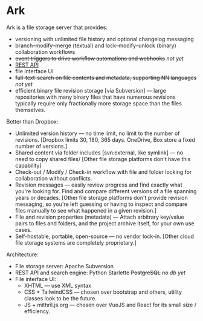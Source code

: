 # Ark

Ark is a file storage server that provides:

* versioning with unlimited file history and optional changelog messaging
* branch–modify–merge (textual) and lock–modify–unlock (binary) collaboration workflows
* ~~event triggers to drive workflow automations and webhooks~~ _not yet_
* [REST API](api/README.md)
* file interface UI
* ~~full-text-search on file contents and metadata, supporting NN languages~~ _not yet_
* efficient binary file revision storage [via Subversion] — large repositories with many
  binary files that have numerous revisions typically require only fractionally more
  storage space than the files themselves.

Better than Dropbox:

* Unlimited version history — no time limit, no limit to the number of revisions.
  [Dropbox limits 30, 180, 365 days. OneDrive, Box store a fixed number of versions.]
* Shared content via folder includes [svn:external, like symlink] — no need to copy
  shared files/ [Other file storage platforms don't have this capability]
* Check-out / Modify / Check-in workflow with file and folder locking for collaboration
  without conflicts. 
* Revision messages — easily review progress and find exactly what you're looking for.
  Find and compare different versions of a file spanning years or decades. [Other file
  storage platforms don't provide revision messaging, so you're left guessing or having
  to inspect and compare files manually to see what happened in a given revision.]
* File and revision properties (metadata) — Attach arbitrary key/value pairs to files
  and folders, and the project archive itself, for your own use cases.
* Self-hostable, portable, open-source — no vendor lock-in. [Other cloud file storage
  systems are completely proprietary.]

Architecture:

* File storage server: Apache Subversion
* REST API and search engine: Python Starlette ~~PostgreSQL~~ _no db yet_
* File interface UI: 
  * XHTML — use XML syntax
  * CSS + TailwindCSS — chosen over bootstrap and others, utility classes look to be the future.
  * JS + mithril.js.org — chosen over VueJS and React for its small size / efficiency.
